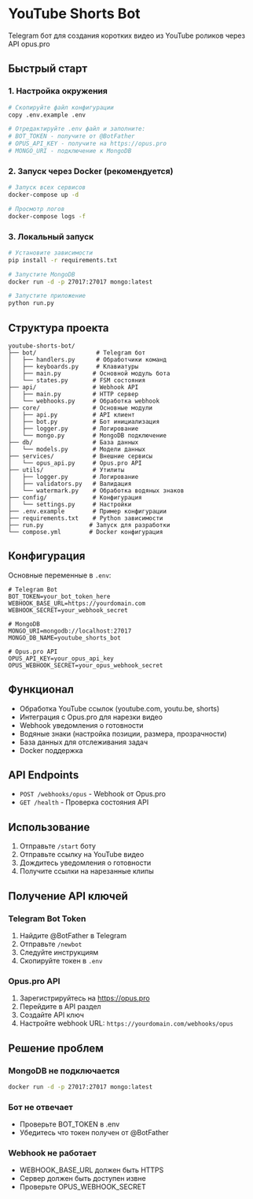 # YouTube Shorts Bot

Telegram бот для создания коротких видео из YouTube роликов через API opus.pro

## Быстрый старт

### 1. Настройка окружения

```bash
# Скопируйте файл конфигурации
copy .env.example .env

# Отредактируйте .env файл и заполните:
# BOT_TOKEN - получите от @BotFather
# OPUS_API_KEY - получите на https://opus.pro
# MONGO_URI - подключение к MongoDB
```

### 2. Запуск через Docker (рекомендуется)

```bash
# Запуск всех сервисов
docker-compose up -d

# Просмотр логов
docker-compose logs -f
```

### 3. Локальный запуск

```bash
# Установите зависимости
pip install -r requirements.txt

# Запустите MongoDB
docker run -d -p 27017:27017 mongo:latest

# Запустите приложение
python run.py
```

## Структура проекта

```
youtube-shorts-bot/
├── bot/                 # Telegram бот
│   ├── handlers.py      # Обработчики команд
│   ├── keyboards.py     # Клавиатуры
│   ├── main.py         # Основной модуль бота
│   └── states.py       # FSM состояния
├── api/                # Webhook API
│   ├── main.py         # HTTP сервер
│   └── webhooks.py     # Обработка webhook
├── core/               # Основные модули
│   ├── api.py          # API клиент
│   ├── bot.py          # Бот инициализация
│   ├── logger.py       # Логирование
│   └── mongo.py        # MongoDB подключение
├── db/                 # База данных
│   └── models.py       # Модели данных
├── services/           # Внешние сервисы
│   └── opus_api.py     # Opus.pro API
├── utils/              # Утилиты
│   ├── logger.py       # Логирование
│   ├── validators.py   # Валидация
│   └── watermark.py    # Обработка водяных знаков
├── config/             # Конфигурация
│   └── settings.py     # Настройки
├── .env.example        # Пример конфигурации
├── requirements.txt    # Python зависимости
├── run.py             # Запуск для разработки
└── compose.yml        # Docker конфигурация
```

## Конфигурация

Основные переменные в `.env`:

```env
# Telegram Bot
BOT_TOKEN=your_bot_token_here
WEBHOOK_BASE_URL=https://yourdomain.com
WEBHOOK_SECRET=your_webhook_secret

# MongoDB
MONGO_URI=mongodb://localhost:27017
MONGO_DB_NAME=youtube_shorts_bot

# Opus.pro API
OPUS_API_KEY=your_opus_api_key
OPUS_WEBHOOK_SECRET=your_opus_webhook_secret
```

##  Функционал

-  Обработка YouTube ссылок (youtube.com, youtu.be, shorts)
-  Интеграция с Opus.pro для нарезки видео
-  Webhook уведомления о готовности
-  Водяные знаки (настройка позиции, размера, прозрачности)
-  База данных для отслеживания задач
-  Docker поддержка

##  API Endpoints

- `POST /webhooks/opus` - Webhook от Opus.pro
- `GET /health` - Проверка состояния API

##  Использование

1. Отправьте `/start` боту
2. Отправьте ссылку на YouTube видео
3. Дождитесь уведомления о готовности
4. Получите ссылки на нарезанные клипы

##  Получение API ключей

### Telegram Bot Token
1. Найдите @BotFather в Telegram
2. Отправьте `/newbot`
3. Следуйте инструкциям
4. Скопируйте токен в `.env`

### Opus.pro API
1. Зарегистрируйтесь на https://opus.pro
2. Перейдите в API раздел
3. Создайте API ключ
4. Настройте webhook URL: `https://yourdomain.com/webhooks/opus`

##  Решение проблем

### MongoDB не подключается
```bash
docker run -d -p 27017:27017 mongo:latest
```

### Бот не отвечает
- Проверьте BOT_TOKEN в .env
- Убедитесь что токен получен от @BotFather

### Webhook не работает
- WEBHOOK_BASE_URL должен быть HTTPS
- Сервер должен быть доступен извне
- Проверьте OPUS_WEBHOOK_SECRET